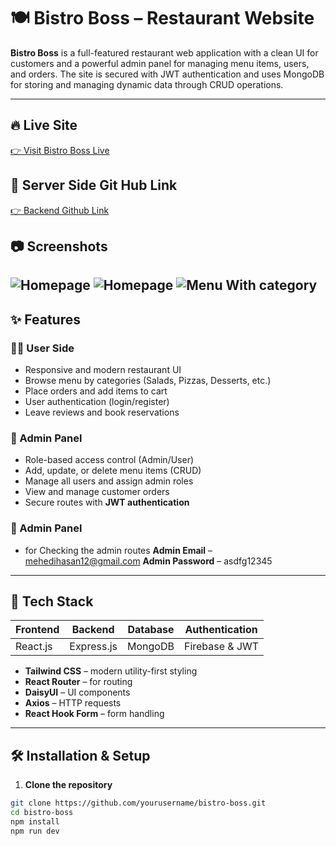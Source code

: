 # 🍽️ Bistro Boss – Restaurant Website

**Bistro Boss** is a full-featured restaurant web application with a clean UI for customers and a powerful admin panel for managing menu items, users, and orders. The site is secured with JWT authentication and uses MongoDB for storing and managing dynamic data through CRUD operations.

---

## 🔥 Live Site

[👉 Visit Bistro Boss Live](https://bistro-boss-38069.web.app)
## 🚀 Server Side Git Hub Link
[👉 Backend Github Link ](https://github.com/mehedi1437/bistro-boss-server)


## 📷 Screenshots
![Homepage](https://ibb.co/6c7Y2wMf)
![Homepage](https://ibb.co/sdRpHVV1)
![Menu With category](https://ibb.co/mCSBQnj1)
---

## ✨ Features

### 👨‍🍳 User Side
- Responsive and modern restaurant UI
- Browse menu by categories (Salads, Pizzas, Desserts, etc.)
- Place orders and add items to cart
- User authentication (login/register)
- Leave reviews and book reservations

### 🔐 Admin Panel
- Role-based access control (Admin/User)
- Add, update, or delete menu items (CRUD)
- Manage all users and assign admin roles
- View and manage customer orders
- Secure routes with **JWT authentication**

### 🔐 Admin Panel
- for Checking the admin routes
**Admin Email** – mehedihasan12@gmail.com
**Admin Password** – asdfg12345
---

## 🔧 Tech Stack

| Frontend | Backend | Database | Authentication |
|----------|---------|----------|----------------|
| React.js | Express.js | MongoDB | Firebase & JWT |

- **Tailwind CSS** – modern utility-first styling
- **React Router** – for routing
- **DaisyUI** – UI components
- **Axios** – HTTP requests
- **React Hook Form** – form handling

---

## 🛠️ Installation & Setup

1. **Clone the repository**

```bash
git clone https://github.com/yourusername/bistro-boss.git
cd bistro-boss
npm install
npm run dev

